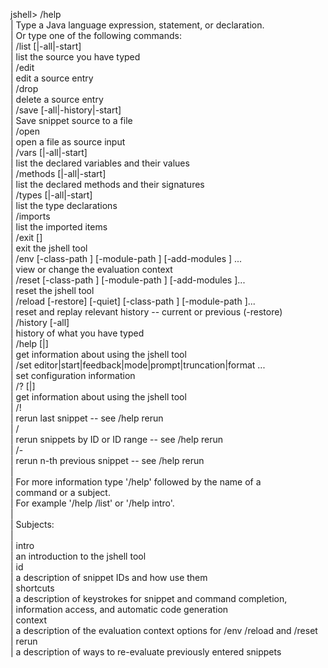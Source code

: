 jshell> /help  
|  Type a Java language expression, statement, or declaration.  
|  Or type one of the following commands:  
|  /list [<name or id>|-all|-start]  
|       list the source you have typed  
|  /edit <name or id>  
|       edit a source entry  
|  /drop <name or id>  
|       delete a source entry  
|  /save [-all|-history|-start] <file>  
|       Save snippet source to a file  
|  /open <file>  
|       open a file as source input  
|  /vars [<name or id>|-all|-start]  
|       list the declared variables and their values   
|  /methods [<name or id>|-all|-start]  
|       list the declared methods and their signatures  
|  /types [<name or id>|-all|-start]  
|       list the type declarations  
|  /imports  
|       list the imported items  
|  /exit [<integer-expression-snippet>]  
|       exit the jshell tool  
|  /env [-class-path <path>] [-module-path <path>] [-add-modules <modules>] ...  
|       view or change the evaluation context  
|  /reset [-class-path <path>] [-module-path <path>] [-add-modules <modules>]...  
|       reset the jshell tool  
|  /reload [-restore] [-quiet] [-class-path <path>] [-module-path <path>]...  
|       reset and replay relevant history -- current or previous (-restore)  
|  /history [-all]  
|       history of what you have typed  
|  /help [<command>|<subject>]  
|       get information about using the jshell tool   
|  /set editor|start|feedback|mode|prompt|truncation|format ...  
|       set configuration information   
|  /? [<command>|<subject>]  
|       get information about using the jshell tool  
|  /!  
|       rerun last snippet -- see /help rerun  
|  /<id>  
|       rerun snippets by ID or ID range -- see /help rerun  
|  /-<n>  
|       rerun n-th previous snippet -- see /help rerun  
|  
|  For more information type '/help' followed by the name of a  
|  command or a subject.  
|  For example '/help /list' or '/help intro'.  
|  
|  Subjects:  
|  
|  intro  
|       an introduction to the jshell tool  
|  id  
|       a description of snippet IDs and how use them  
|  shortcuts  
|       a description of keystrokes for snippet and command completion,  
|       information access, and automatic code generation  
|  context  
|       a description of the evaluation context options for /env /reload and /reset  
|  rerun  
|       a description of ways to re-evaluate previously entered snippets  
